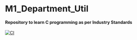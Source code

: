 # M1_Department_Util
#### Repository to learn C programming as per Industry Standards
[![CI](https://github.com/Navin143123/M1_Department_Util/actions/workflows/main.yml/badge.svg?branch=main)](https://github.com/Navin143123/M1_Department_Util/actions/workflows/main.yml)
